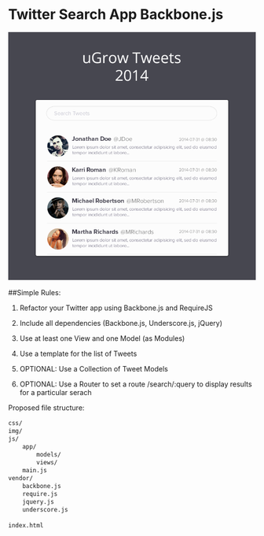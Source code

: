 Twitter Search App Backbone.js
==============================

![comp](../twitter-search-app.png "The comp")

##Simple Rules:

1. Refactor your Twitter app using Backbone.js and RequireJS

2. Include all dependencies (Backbone.js, Underscore.js, jQuery)

3. Use at least one View and one Model (as Modules)

4. Use a template for the list of Tweets

5. OPTIONAL: Use a Collection of Tweet Models

6. OPTIONAL: Use a Router to set a route /search/:query to display results for a particular serach

Proposed file structure:

```
css/
img/
js/
	app/
		models/
		views/
    main.js
vendor/
	backbone.js
	require.js
	jquery.js
	underscore.js

index.html
```